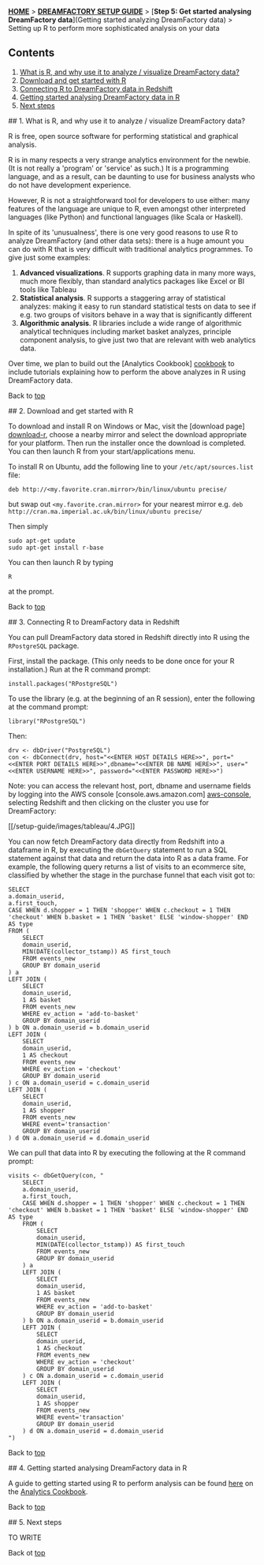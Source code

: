 [**HOME**](Home) > [**DREAMFACTORY SETUP GUIDE**](Setting-up-DreamFactory) > [**Step 5: Get started analysing DreamFactory data**](Getting started analyzing DreamFactory data) > Setting up R to perform more sophisticated analysis on your data

## Contents

1. [What is R, and why use it to analyze / visualize DreamFactory data?](#what-and-why)
2. [Download and get started with R](#setup)
3. [Connecting R to DreamFactory data in Redshift](#redshift)
4. [Getting started analysing DreamFactory data in R](#1st-analysis)
5. [Next steps](#next-steps)

<a name="what-and-why" />
## 1. What is R, and why use it to analyze / visualize DreamFactory data?

R is free, open source software for performing statistical and graphical analysis.

R is in many respects a very strange analytics environment for the newbie. (It is not really a 'program' or 'service' as such.) It is a programming language, and as a result, can be daunting to use for business analysts who do not have development experience.

However, R is not a straightforward tool for developers to use either: many features of the language are unique to R, even amongst other interpreted languages (like Python) and functional languages (like Scala or Haskell).

In spite of its 'unusualness', there is one very good reasons to use R to analyze DreamFactory (and other data sets): there is a huge amount you can do with R that is very difficult with traditional analytics programmes. To give just some examples:

1. **Advanced visualizations**. R supports graphing data in many more ways, much more flexibly, than standard analytics packages like Excel or BI tools like Tableau
2. **Statistical analysis**. R supports a staggering array of statistical analyzes: making it easy to run standard statistical tests on data to see if e.g. two groups of visitors behave in a way that is significantly different
3. **Algorithmic analysis**. R libraries include a wide range of algorithmic analytical techniques including market basket analyzes, principle component analysis, to give just two that are relevant with web analytics data.

Over time, we plan to build out the [Analytics Cookbook] [cookbook] to include tutorials explaining how to perform the above analyzes in R using DreamFactory data.

Back to [top](#top)


<a name="setup" />
## 2. Download and get started with R

To download and install R on Windows or Mac, visit the [download page] [download-r], choose a nearby mirror and select the download appropriate for your platform. Then run the installer once the download is completed. You can then launch R from your start/applications menu.

To install R on Ubuntu, add the following line to your `/etc/apt/sources.list` file:

	deb http://<my.favorite.cran.mirror>/bin/linux/ubuntu precise/

but swap out `<my.favorite.cran.mirror>` for your nearest mirror e.g. `deb http://cran.ma.imperial.ac.uk/bin/linux/ubuntu precise/`

Then simply

	sudo apt-get update
	sudo apt-get install r-base

You can then launch R by typing

	R

at the prompt.

Back to [top](#top)

<a name="redshift" />
## 3. Connecting R to DreamFactory data in Redshift

You can pull DreamFactory data stored in Redshift directly into R using the `RPostgreSQL` package.

First, install the package. (This only needs to be done once for your R installation.) Run at the R command prompt:

	install.packages("RPostgreSQL")

To use the library (e.g. at the beginning of an R session), enter the following at the command prompt:

	library("RPostgreSQL")

Then:

	drv <- dbDriver("PostgreSQL")
	con <- dbConnect(drv, host="<<ENTER HOST DETAILS HERE>>", port="<<ENTER PORT DETAILS HERE>>",dbname="<<ENTER DB NAME HERE>>", user="<<ENTER USERNAME HERE>>", password="<<ENTER PASSWORD HERE>>")

Note: you can access the relevant host, port, dbname and username fields by logging into the AWS console [console.aws.amazon.com] [aws-console], selecting Redshift and then clicking on the cluster you use for DreamFactory:

[[/setup-guide/images/tableau/4.JPG]]

You can now fetch DreamFactory data directly from Redshift into a dataframe in R, by executing the `dbGetQuery` statement to run a SQL statement against that data and return the data into R as a data frame. For example, the following query returns a list of visits to an ecommerce site, classified by whether the stage in the purchase funnel that each visit got to:

	SELECT
	a.domain_userid,
	a.first_touch,
	CASE WHEN d.shopper = 1 THEN 'shopper' WHEN c.checkout = 1 THEN 'checkout' WHEN b.basket = 1 THEN 'basket' ELSE 'window-shopper' END AS type
	FROM (
		SELECT
		domain_userid,
		MIN(DATE(collector_tstamp)) AS first_touch
		FROM events_new
		GROUP BY domain_userid
	) a
	LEFT JOIN (
		SELECT
		domain_userid,
		1 AS basket
		FROM events_new
		WHERE ev_action = 'add-to-basket'
		GROUP BY domain_userid
	) b ON a.domain_userid = b.domain_userid
	LEFT JOIN (
		SELECT
		domain_userid,
		1 AS checkout
		FROM events_new
		WHERE ev_action = 'checkout'
		GROUP BY domain_userid
	) c ON a.domain_userid = c.domain_userid
	LEFT JOIN (
		SELECT
		domain_userid,
		1 AS shopper
		FROM events_new
		WHERE event='transaction'
		GROUP BY domain_userid
	) d ON a.domain_userid = d.domain_userid

We can pull that data into R by executing the following at the R command prompt:

	visits <- dbGetQuery(con, "
		SELECT
		a.domain_userid,
		a.first_touch,
		CASE WHEN d.shopper = 1 THEN 'shopper' WHEN c.checkout = 1 THEN 'checkout' WHEN b.basket = 1 THEN 'basket' ELSE 'window-shopper' END AS type
		FROM (
			SELECT
			domain_userid,
			MIN(DATE(collector_tstamp)) AS first_touch
			FROM events_new
			GROUP BY domain_userid
		) a
		LEFT JOIN (
			SELECT
			domain_userid,
			1 AS basket
			FROM events_new
			WHERE ev_action = 'add-to-basket'
			GROUP BY domain_userid
		) b ON a.domain_userid = b.domain_userid
		LEFT JOIN (
			SELECT
			domain_userid,
			1 AS checkout
			FROM events_new
			WHERE ev_action = 'checkout'
			GROUP BY domain_userid
		) c ON a.domain_userid = c.domain_userid
		LEFT JOIN (
			SELECT
			domain_userid,
			1 AS shopper
			FROM events_new
			WHERE event='transaction'
			GROUP BY domain_userid
		) d ON a.domain_userid = d.domain_userid
	")

Back to [top](#top)

<a name="1st-analysis" />
## 4. Getting started analysing DreamFactory data in R

A guide to getting started using R to perform analysis can be found [here][get-started-with-r] on the [Analytics Cookbook][get-started-with-r].

Back to [top](#top)

<a name="next-steps" />
## 5. Next steps

TO WRITE

Back ot [top](#top)

[cookbook]: http://dreamfactory.com/analytics/index.html
[r]: http://www.r-project.org/
[download-r]: http://www.r-project.org/
[aws-console]: https://console.aws.amazon.com/console/home
[get-started-with-r]: http://dreamfactory.com/analytics/tools-and-techniques/get-started-analysing-dreamfactory-data-with-r.html